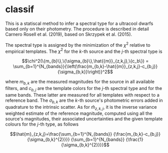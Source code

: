 # classif

This is a statiscal method to infer a spectral type for a ultracool dwarfs based only on their photometry. The procedure is described in detail Carnero Rosell et al. (2019), based on Skrzypek et al. (2015). 

The spectral type is assigned by the minimization of the $\chi^2$ relative to empirical templates. The $\chi^2$ for the $k$-th source and the $j$-th spectral type is

```math
\chi^2(\{m_{b}\},\{\sigma_{b}\},\hat{{m}}_{z,k,j},\{c_b\}) = \sum_{b=1}^{N_{bands}}{\left(\frac{m_{b,k}-\hat{{m}}_{z,k,j}-c_{b,j}}{\sigma_{b,k}}\right)}^2
```

where $m_{b,k}$ are the measured magnitudes for the source in all available filters, and $c_{b,j}$ are the template colors for the $j$-th spectral type and for the same bands. These latter are measured for all templates with respect to a reference band. The $\sigma_{b,k}$ are the $k$-th source's photometric errors added in quadrature to the intrinsic scatter. As for $\hat{{m}}_{z,k,j}$, it is the inverse variance weighted estimate of the reference magnitude, computed using all the source's magnitudes, their associated uncertainties and the given template colours for the $j$-th type, as follows

```math
\hat{m}_{z,k,j}=\frac{\sum_{b=1}^{N_{bands}} {\frac{m_{b,k}-c_{b,j}}{\sigma_{b,k}^{2}}}} {\sum_{b=1}^{N_{bands}} {\frac{1}{\sigma_{b,k}^{2}}}}
```

